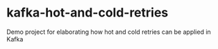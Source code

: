 # kafka-hot-and-cold-retries
Demo project for elaborating how hot and cold retries can be applied in Kafka
